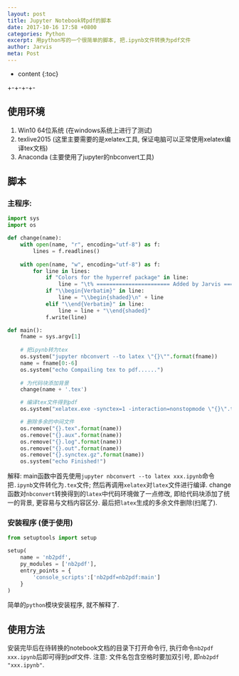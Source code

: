 ```yaml
---
layout: post
title: Jupyter Notebook转pdf的脚本
date: 2017-10-16 17:58 +0800
categories: Python
excerpt: 用python写的一个很简单的脚本, 把.ipynb文件转换为pdf文件
author: Jarvis
meta: Post
---
```


* content
{:toc}

+-+-+-+-

## 使用环境

1. Win10 64位系统 (在windows系统上进行了测试)
2. texlive2015 (这里主要需要的是xelatex工具, 保证电脑可以正常使用xelatex编译tex文档)
3. Anaconda (主要使用了jupyter的nbconvert工具)

## 脚本

### **主程序**:

```python
import sys
import os

def change(name):
    with open(name, "r", encoding="utf-8") as f:
        lines = f.readlines()
    
    with open(name, "w", encoding="utf-8") as f:
        for line in lines:
            if "Colors for the hyperref package" in line:
                line = "\t% ======================= Added by Jarvis =====================\n\t\\usepackage{framed}\n\t\\usepackage{color}\n\t\\definecolor{shadecolor}{rgb}{0.97,0.97,0.97}\n\t% ======================= Added by Jarvis =====================" + line
            if "\\begin{Verbatim}" in line:
                line = "\\begin{shaded}\n" + line
            elif "\\end{Verbatim}" in line:
                line = line + "\\end{shaded}"
            f.write(line)

def main():
    fname = sys.argv[1]
    
    # 把ipynb转为tex
    os.system("jupyter nbconvert --to latex \"{}\"".format(fname))
    name = fname[0:-6]
    os.system("echo Compailing tex to pdf......")
    
    # 为代码块添加背景
    change(name + '.tex')

    # 编译tex文件得到pdf
    os.system("xelatex.exe -synctex=1 -interaction=nonstopmode \"{}\".tex > nul".format(name))

    # 删除多余的中间文件
    os.remove("{}.tex".format(name))
    os.remove("{}.aux".format(name))
    os.remove("{}.log".format(name))
    os.remove("{}.out".format(name))
    os.remove("{}.synctex.gz".format(name))
    os.system("echo Finished!")
```

解释: main函数中首先使用`jupyter nbconvert --to latex xxx.ipynb`命令把`.ipynb`文件转化为`.tex`文件; 然后再调用`xelatex`对`latex`文件进行编译. 
change函数对`nbconvert`转换得到的`latex`中代码环境做了一点修改, 即给代码块添加了统一的背景, 更容易与文档内容区分. 最后把`latex`生成的多余文件删除(扫尾了).


### **安装程序 (便于使用)**

```python
from setuptools import setup

setup(
    name = 'nb2pdf',
    py_modules = ['nb2pdf'],
    entry_points = {
        'console_scripts':['nb2pdf=nb2pdf:main']
    }
)
```

简单的`python`模块安装程序, 就不解释了. 


## 使用方法

安装完毕后在待转换的notebook文档的目录下打开命令行, 执行命令`nb2pdf xxx.ipynb`后即可得到pdf文件. 注意: 文件名包含空格时要加双引号, 即`nb2pdf "xxx.ipynb"`. 
